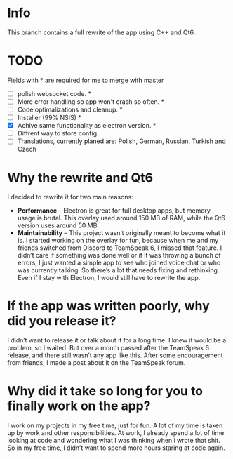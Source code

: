 # Info

This branch contains a full rewrite of the app using C++ and Qt6.

# TODO

Fields with \* are required for me to merge with master

- [ ] polish websocket code. \*
- [ ] More error handling so app won't crash so often. \*
- [ ] Code optimalizations and cleanup. \*
- [ ] Installer (99% NSIS) \*
- [x] Achive same functionality as electron version. \*
- [ ] Diffrent way to store config.
- [ ] Translations, currently planed are: Polish, German, Russian, Turkish and Czech

# Why the rewrite and Qt6

I decided to rewrite it for two main reasons:

- **Performance** – Electron is great for full desktop apps, but memory usage is brutal. This overlay used around 150 MB of RAM, while the Qt6 version uses around 50 MB.
- **Maintainability** – This project wasn’t originally meant to become what it is. I started working on the overlay for fun, because when me and my friends switched from Discord to TeamSpeak 6, I missed that feature. I didn’t care if something was done well or if it was throwing a bunch of errors, I just wanted a simple app to see who joined voice chat or who was currently talking. So there’s a lot that needs fixing and rethinking. Even if I stay with Electron, I would still have to rewrite the app.

# If the app was written poorly, why did you release it?

I didn’t want to release it or talk about it for a long time. I knew it would be a problem, so I waited. But over a month passed after the TeamSpeak 6 release, and there still wasn’t any app like this. After some encouragement from friends, I made a post about it on the TeamSpeak forum.

# Why did it take so long for you to finally work on the app?

I work on my projects in my free time, just for fun. A lot of my time is taken up by work and other responsibilities. At work, I already spend a lot of time looking at code and wondering what I was thinking when i wrote that shit. So in my free time, I didn’t want to spend more hours staring at code again.

